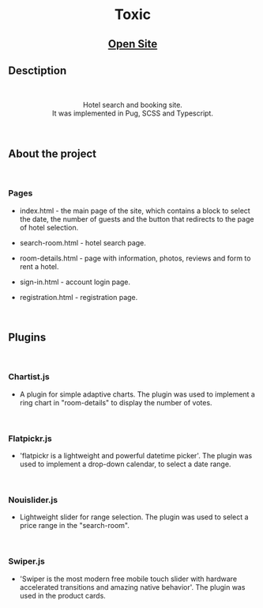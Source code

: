 <h1 align="center">Toxic</h1>
<h2 align="center">

[Open Site](https://whostolemysleep.github.io/Toxic/)

</h2>

## Desctiption

<br>
<p align="center">
Hotel search and booking site.
<br>
It was implemented in Pug, SCSS and Typescript.
</p>

<br>

## About the project

<br>

### Pages
- index.html - the main page of the site, which contains a block to select the date, the number of guests and the button that redirects to the page of hotel selection.

- search-room.html - hotel search page.

- room-details.html - page with information, photos, reviews and form to rent a hotel.

- sign-in.html - account login page.

- registration.html - registration page. 

<br>

## Plugins

<br>

### Chartist.js
- A plugin for simple adaptive charts.
The plugin was used to implement a ring chart in "room-details" to display the number of votes.

<br>

### Flatpickr.js
- 'flatpickr is a lightweight and powerful datetime picker'.
The plugin was used to implement a drop-down calendar, to select a date range.


<br>

### Nouislider.js
- Lightweight slider for range selection.
The plugin was used to select a price range in the "search-room".

<br>

### Swiper.js
- 'Swiper is the most modern free mobile touch slider with hardware accelerated transitions and amazing native behavior'.
The plugin was used in the product cards.
